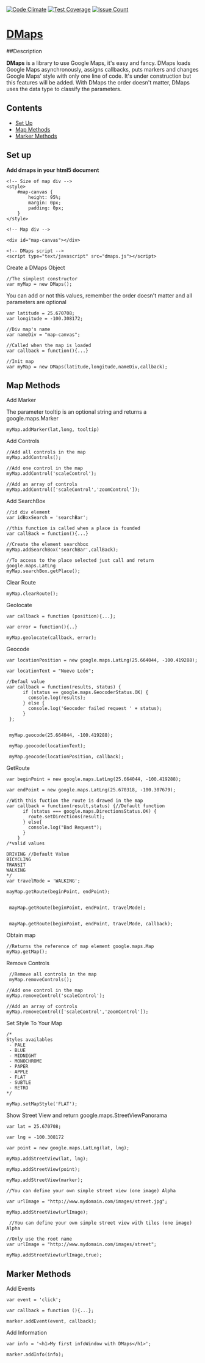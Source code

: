 [![Code Climate](https://codeclimate.com/github/IcaliaLabs/dmaps/badges/gpa.svg)](https://codeclimate.com/github/IcaliaLabs/dmaps)
[![Test Coverage](https://codeclimate.com/github/IcaliaLabs/dmaps/badges/coverage.svg)](https://codeclimate.com/github/IcaliaLabs/dmaps/coverage)
[![Issue Count](https://codeclimate.com/github/IcaliaLabs/dmaps/badges/issue_count.svg)](https://codeclimate.com/github/IcaliaLabs/dmaps)

# [DMaps](https://github.com/IcaliaLabs/dmaps)

##Description

**DMaps** is a library to use Google Maps, it's easy and fancy. DMaps loads Google Maps asynchronously, assigns callbacks, puts markers and changes Google Maps' style with only one line of code. It's under construction but this features will be added. With DMaps the order doesn't matter, DMaps uses the data type to classify the parameters.

## Contents
- [Set Up](#set-up)
- [Map Methods](#map-methods)
- [Marker Methods](#documentation)



## Set up

**Add dmaps in your html5 document**

    
    <!-- Size of map div -->
    <style>
    	#map-canvas {
    		height: 95%;
    		margin: 0px;
    		padding: 0px;
    	}
    </style>    

    <!-- Map div -->

    <div id="map-canvas"></div>

    <!-- DMaps script -->
    <script type="text/javascript" src="dmaps.js"></script>


Create a DMaps Object
    
    
    //The simplest constructor
    var myMap = new DMaps(); 
    

You can add or not this values, remember the order doesn't matter and all parameters are optional

    var latitude = 25.670708;
    var longitude = -100.308172;

    //Div map's name
    var nameDiv = "map-canvas";

    //Called when the map is loaded
    var callback = function(){...}

    //Init map
    var myMap = new DMaps(latitude,longitude,nameDiv,callback);


## Map Methods


Add Marker

The parameter tooltip is an optional string and returns a google.maps.Marker
    
    myMap.addMarker(lat,long, tooltip)


Add Controls

    //Add all controls in the map
    myMap.addControls();
    
    //Add one control in the map
    myMap.addControl('scaleControl');
    
    //Add an array of controls
    myMap.addControl(['scaleControl','zoomControl']);

Add SearchBox

    //id div element
    var idBoxSearch = 'searchBar';
    
    //this function is called when a place is founded
    var callBack = function(){...}
    
    //Create the element searchbox
    myMap.addSearchBox('searchBar',callBack);
    
    //To access to the place selected just call and return google.maps.LatLng
    myMap.searchBox.getPlace();
    
Clear Route
   
    myMap.clearRoute();

Geolocate

    var callback = function (position){...};
  
    var error = function(){..}
  
    myMap.geolocate(callback, error);
    
Geocode
    
    var locationPosition = new google.maps.LatLng(25.664044, -100.419288);
    
    var locationText = "Nuevo León";
    
    //Defaul value
    var callback = function(results, status) {
          if (status == google.maps.GeocoderStatus.OK) {
            console.log(results);
          } else {
            console.log('Geocoder failed request ' + status);
          }
     };
     
     
     myMap.geocode(25.664044, -100.419288);
     
     myMap.geocode(locationText);
     
     myMap.geocode(locationPosition, callback);


     
    
GetRoute

    var beginPoint = new google.maps.LatLng(25.664044, -100.419288);
    
    var endPoint = new google.maps.LatLng(25.670318, -100.307679);
    
    //With this fuction the route is drawed in the map
    var callback = function(result,status) {//Default function
          if (status === google.maps.DirectionsStatus.OK) {
            route.setDirections(result);
          } else{
            console.log("Bad Request");
          }
        }
    /*valid values
    
    DRIVING //Default Value
    BICYCLING
    TRANSIT
    WALKING
    */ 
    var travelMode = 'WALKING';
    
    mayMap.getRoute(beginPoint, endPoint);
    
        
     mayMap.getRoute(beginPoint, endPoint, travelMode);
     
     
     mayMap.getRoute(beginPoint, endPoint, travelMode, callback);
    

Obtain map
  
    //Returns the reference of map element google.maps.Map
    myMap.getMap();

Remove Controls
   
     //Remove all controls in the map
     myMap.removeControls();
    
    //Add one control in the map
    myMap.removeControl('scaleControl');
    
    //Add an array of controls
    myMap.removeControl(['scaleControl','zoomControl']);

    
Set Style To Your Map


    /*
    Styles availables
     - PALE
     - BLUE
     - MIDNIGHT
     - MONOCHROME
     - PAPER
     - APPLE
     - FLAT
     - SUBTLE
     - RETRO
    */

    myMap.setMapStyle('FLAT');

Show Street View and return google.maps.StreetViewPanorama 

    var lat = 25.670708;
    
    var lng = -100.308172
    
    var point = new google.maps.LatLng(lat, lng);
    
    myMap.addStreetView(lat, lng);
    
    myMap.addStreetView(point);
    
    myMap.addStreetView(marker);
    
    //You can define your own simple street view (one image) Alpha
    
    var urlImage = "http://www.mydomain.com/images/street.jpg";
    
    myMap.addStreetView(urlImage);
    
     //You can define your own simple street view with tiles (one image) Alpha
    
    //Only use the root name
    var urlImage = "http://www.mydomain.com/images/street";
    
    myMap.addStreetView(urlImage,true);
    


## Marker Methods


Add Events

    var event = 'click';
    
    var callback = function (){...};
    
    marker.addEvent(event, callback);

Add Information

    var info = '<h1>My first infoWindow with DMaps</h1>';
    
    marker.addInfo(info);



<script src="http://yandex.st/highlightjs/7.3/highlight.min.js"></script>
<link rel="stylesheet" href="http://yandex.st/highlightjs/7.3/styles/github.min.css">
<script>
  hljs.initHighlightingOnLoad();
</script>
